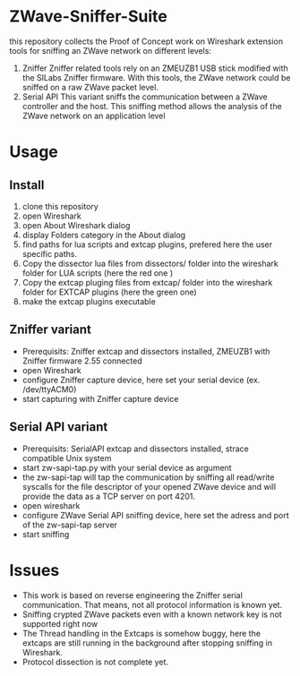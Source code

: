 # ZWave-Sniffer-Suite
this repository collects the Proof of Concept work on Wireshark extension tools for sniffing
an ZWave network on different levels:
1. Zniffer
Zniffer related tools rely on an ZMEUZB1 USB stick modified with the SILabs Zniffer firmware.
With this tools, the ZWave network could be sniffed on a raw ZWave packet level.
2. Serial API
This variant sniffs the communication between a ZWave controller and the host. 
This sniffing method allows the analysis of the ZWave network on an application level

# Usage
## Install
1. clone this repository
2. open Wireshark
3. open About Wireshark dialog
4. display Folders category in the About dialog
5. find paths for lua scripts and extcap plugins, prefered here the user specific paths.
6. Copy the dissector lua files from 
     dissectors/
    folder into the wireshark folder for LUA scripts (here the red one
    )
7. Copy the extcap pluging files from 
     extcap/
    folder into the wireshark folder for EXTCAP plugins (here the green one)
8. make the extcap plugins executable

## Zniffer variant
- Prerequisits: Zniffer extcap and dissectors installed, ZMEUZB1 with Zniffer firmware 2.55 connected
- open Wireshark
- configure Zniffer capture device, here set your serial device (ex. /dev/ttyACM0)
- start capturing with Zniffer capture device

## Serial API variant
- Prerequisits: SerialAPI extcap and dissectors installed, strace compatible Unix system 
- start zw-sapi-tap.py with your serial device as argument
- the zw-sapi-tap will tap the communication by sniffing all read/write syscalls for the file descriptor of your
opened ZWave device and will provide the data as a TCP server on port 4201.
- open wireshark
- configure ZWave Serial API sniffing device, here set the adress and port of the zw-sapi-tap server
- start sniffing

# Issues
- This work is based on reverse engineering the Zniffer serial communication. That means, not all protocol
information is known yet. 
- Sniffing crypted ZWave packets even with a known network key is not supported right now
- The Thread handling in the Extcaps is somehow buggy, here the extcaps are still running in the background after
stopping sniffing in Wireshark.
- Protocol dissection is not complete yet.